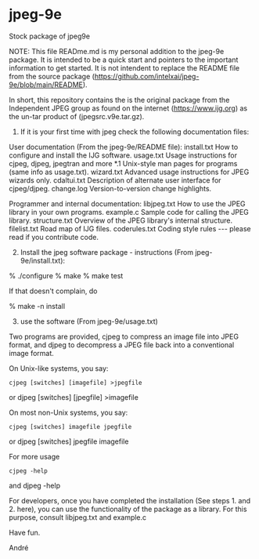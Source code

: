 # jpeg-9e
Stock package of jpeg9e

NOTE: This file READme.md is my personal addition to the jpeg-9e package. It is intended to be a quick start and pointers to the important information to get started. It is not intendent to replace the README file from the source package (https://github.com/intelxai/jpeg-9e/blob/main/README). 

In short, this repository contains the is the original package from the Independent JPEG group as found on the internet (https://www.ijg.org) as the un-tar product of (jpegsrc.v9e.tar.gz).

1. If it is your first time with jpeg check the following documentation files:

User documentation (From the jpeg-9e/README file):
  install.txt		How to configure and install the IJG software.
  usage.txt 		Usage instructions for cjpeg, djpeg, jpegtran and more
  *.1			Unix-style man pages for programs (same info as usage.txt).
  wizard.txt		Advanced usage instructions for JPEG wizards only.
  cdaltui.txt		Description of alternate user interface for cjpeg/djpeg.
  change.log		Version-to-version change highlights.

Programmer and internal documentation:
  libjpeg.txt		How to use the JPEG library in your own programs.
  example.c		Sample code for calling the JPEG library.
  structure.txt		Overview of the JPEG library's internal structure.
  filelist.txt		Road map of IJG files.
  coderules.txt 	Coding style rules --- please read if you contribute code.

2. Install the jpeg software package - instructions (From jpeg-9e/install.txt):

% ./configure
% make
% make test

If that doesn't complain, do

% make -n install

3. use the software (From jpeg-9e/usage.txt)

Two programs are provided, cjpeg to compress an image file into JPEG format,
and djpeg to decompress a JPEG file back into a conventional image format.

On Unix-like systems, you say:

	cjpeg [switches] [imagefile] >jpegfile
or
	djpeg [switches] [jpegfile]  >imagefile

On most non-Unix systems, you say:

	cjpeg [switches] imagefile jpegfile
or
	djpeg [switches] jpegfile  imagefile

For more usage 

	cjpeg -help
and
	djpeg -help
  
For developers, once you have completed the installation (See steps 1. and 2. here), you can use the functionality of the package as a library. For this purpose, consult libjpeg.txt and example.c

Have fun.

André


